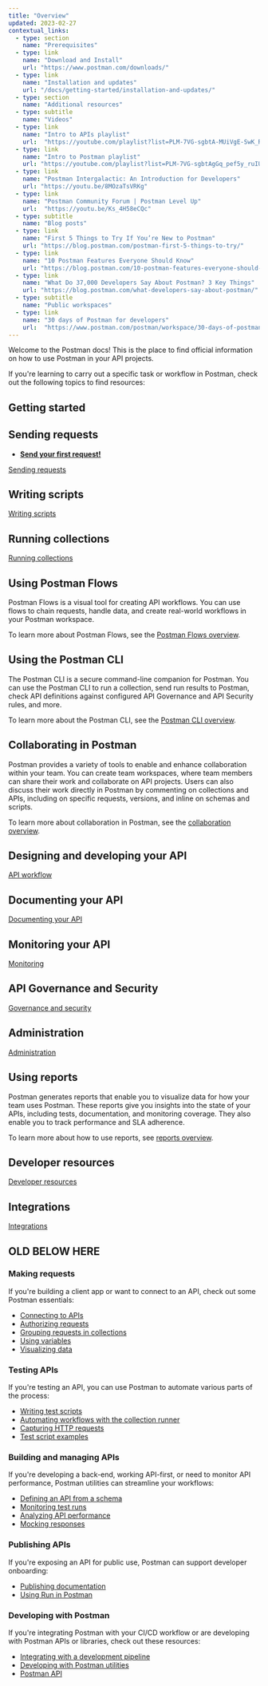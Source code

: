 ```yaml
---
title: "Overview"
updated: 2023-02-27
contextual_links:
  - type: section
    name: "Prerequisites"
  - type: link
    name: "Download and Install"
    url: "https://www.postman.com/downloads/"
  - type: link
    name: "Installation and updates"
    url: "/docs/getting-started/installation-and-updates/"
  - type: section
    name: "Additional resources"
  - type: subtitle
    name: "Videos"
  - type: link
    name: "Intro to APIs playlist"
    url:  "https://youtube.com/playlist?list=PLM-7VG-sgbtA-MUiVgE-SwK_RkYgesikH"
  - type: link
    name: "Intro to Postman playlist"
    url: "https://youtube.com/playlist?list=PLM-7VG-sgbtAgGq_pef5y_ruIUBPpUgNJ"
  - type: link
    name: "Postman Intergalactic: An Introduction for Developers"
    url: "https://youtu.be/8MOzaTsVRKg"
  - type: link
    name: "Postman Community Forum | Postman Level Up"
    url:  "https://youtu.be/Ks_4H58eCQc"
  - type: subtitle
    name: "Blog posts"
  - type: link
    name: "First 5 Things to Try If You’re New to Postman"
    url: "https://blog.postman.com/postman-first-5-things-to-try/"
  - type: link
    name: "10 Postman Features Everyone Should Know"
    url: "https://blog.postman.com/10-postman-features-everyone-should-know/"
  - type: link
    name: "What Do 37,000 Developers Say About Postman? 3 Key Things"
    url: "https://blog.postman.com/what-developers-say-about-postman/"
  - type: subtitle
    name: "Public workspaces"
  - type: link
    name: "30 days of Postman for developers"
    url:  "https://www.postman.com/postman/workspace/30-days-of-postman-for-developers/overview"
---
```


Welcome to the Postman docs! This is the place to find official information on how to use Postman in your API projects.

<!-- TODO: longer lede, then a transition to contents -->

If you're learning to carry out a specific task or workflow in Postman, check out the following topics to find resources:
<!-- TODO: contents -->

## Getting started

<!-- TODO: FIX -->

## Sending requests

<!-- TODO: FIX -->

* [__Send your first request!__](/docs/getting-started/sending-the-first-request/)

[Sending requests](/docs/sending-requests/requests/)

## Writing scripts

<!-- TODO: FIX -->

[Writing scripts](/docs/writing-scripts/intro-to-scripts/)

## Running collections
<!-- TODO: FIX -->

[Running collections](/docs/running-collections/running-collections-overview/)

## Using Postman Flows

Postman Flows is a visual tool for creating API workflows. You can use flows to chain requests, handle data, and create real-world workflows in your Postman workspace.

To learn more about Postman Flows, see the [Postman Flows overview](/docs/postman-flows/gs/flows-overview/).

## Using the Postman CLI

The Postman CLI is a secure command-line companion for Postman. You can use the Postman CLI to run a collection, send run results to Postman, check API definitions against configured API Governance and API Security rules, and more.

To learn more about the Postman CLI, see the [Postman CLI overview](/docs/postman-cli/postman-cli-overview/).

## Collaborating in Postman

Postman provides a variety of tools to enable and enhance collaboration within your team. You can create team workspaces, where team members can share their work and collaborate on API projects. Users can also discuss their work directly in Postman by commenting on collections and APIs, including on specific requests, versions, and inline on schemas and scripts.

To learn more about collaboration in Postman, see the [collaboration overview](/docs/collaborating-in-postman/working-with-your-team/collaboration-overview/).

## Designing and developing your API

<!-- TODO: FIX -->

[API workflow](/docs/designing-and-developing-your-api/the-api-workflow/)

## Documenting your API

<!-- TODO: FIX -->

[Documenting your API](/docs/publishing-your-api/documenting-your-api/)

## Monitoring your API

<!-- TODO: FIX -->

[Monitoring](/docs/monitoring-your-api/intro-monitors/)

## API Governance and Security

<!-- TODO: FIX -->

[Governance and security](/docs/api-governance/api-governance-overview/)

## Administration

<!-- TODO: FIX -->

[Administration](/docs/administration/managing-your-team/managing-your-team/)

## Using reports

Postman generates reports that enable you to visualize data for how your team uses Postman. These reports give you insights into the state of your APIs, including tests, documentation, and monitoring coverage. They also enable you to track performance and SLA adherence.

To learn more about how to use reports, see [reports overview](/docs/reports/reports-overview/).

## Developer resources

<!-- TODO: FIX -->

[Developer resources](/docs/developer/resources-intro/)

## Integrations

<!-- TODO: FIX -->

[Integrations](/docs/integrations/intro-integrations/)

## OLD BELOW HERE

### Making requests

If you're building a client app or want to connect to an API, check out some Postman essentials:

* [Connecting to APIs](/docs/sending-requests/requests/)
* [Authorizing requests](/docs/sending-requests/authorization/)
* [Grouping requests in collections](/docs/sending-requests/intro-to-collections/)
* [Using variables](/docs/sending-requests/variables/)
* [Visualizing data](/docs/sending-requests/visualizer/)

### Testing APIs

If you're testing an API, you can use Postman to automate various parts of the process:

* [Writing test scripts](/docs/writing-scripts/test-scripts/)
* [Automating workflows with the collection runner](/docs/running-collections/intro-to-collection-runs/)
* [Capturing HTTP requests](/docs/sending-requests/capturing-request-data/capturing-http-requests/)
* [Test script examples](/docs/writing-scripts/script-references/test-examples/)

### Building and managing APIs

If you're developing a back-end, working API-first, or need to monitor API performance, Postman utilities can streamline your workflows:

* [Defining an API from a schema](/docs/designing-and-developing-your-api/the-api-workflow/)
* [Monitoring test runs](/docs/monitoring-your-api/intro-monitors/)
* [Analyzing API performance](/docs/reports/reports-overview/)
* [Mocking responses](/docs/designing-and-developing-your-api/mocking-data/setting-up-mock/)

### Publishing APIs

If you're exposing an API for public use, Postman can support developer onboarding:

* [Publishing documentation](/docs/publishing-your-api/documenting-your-api/)
* [Using Run in Postman](/docs/publishing-your-api/run-in-postman/introduction-run-button/)

### Developing with Postman

If you're integrating Postman with your CI/CD workflow or are developing with Postman APIs or libraries, check out these resources:

* [Integrating with a development pipeline](/docs/running-collections/using-newman-cli/command-line-integration-with-newman/)
* [Developing with Postman utilities](/docs/developer/resources-intro/)
* [Postman API](/docs/developer/intro-api/)
